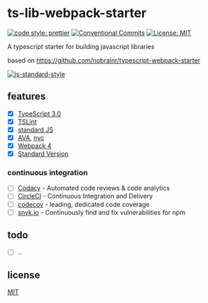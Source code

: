 # ts-lib-webpack-starter

[![code style: prettier](https://img.shields.io/badge/code_style-prettier-ff69b4.svg)](https://github.com/prettier/prettier)
[![Conventional Commits](https://img.shields.io/badge/Conventional%20Commits-1.0.0-yellow.svg)](https://conventionalcommits.org)
[![License: MIT](https://img.shields.io/badge/License-MIT-yellow.svg)](https://opensource.org/licenses/MIT)

A typescript starter for building javascript libraries

based on <https://github.com/nobrainr/typescript-webpack-starter>

[![js-standard-style](https://cdn.rawgit.com/standard/standard/master/badge.svg)](http://standardjs.com)

## features

* [x] [TypeScript 3.0](https://www.typescriptlang.org/docs/handbook/release-notes/typescript-3-0.html)
* [x] [TSLint](https://palantir.github.io/tslint/)
* [x] [standard JS](https://standardjs.com/)
* [x] [AVA](https://github.com/avajs/ava), [nyc](https://github.com/istanbuljs/nyc)
* [x] [Webpack 4](https://webpack.js.org/)
* [x] [Standard Version](https://github.com/conventional-changelog/standard-version)

### continuous integration

* [ ] [Codacy](https://www.codacy.com) - Automated code reviews & code analytics
* [ ] [CircleCI](https://circleci.com) - Continuous Integration and Delivery
* [ ] [codecov](https://codecov.io) - leading, dedicated code coverage
* [ ] [snyk.io](https://snyk.io) - Continuously find and fix vulnerabilities for npm

## todo
* [ ] ..
    
## license

[MIT](./LICENSE)
